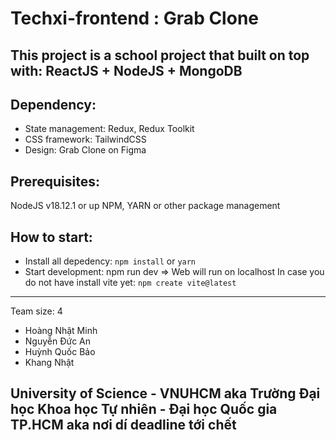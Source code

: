 # Techxi-frontend : Grab Clone
## This project is a school project that built on top with: ReactJS + NodeJS + MongoDB
## Dependency: 
- State management: Redux, Redux Toolkit
- CSS framework: TailwindCSS
- Design: Grab Clone on Figma
## Prerequisites: 
NodeJS v18.12.1 or up
NPM, YARN or other package management
## How to start:
- Install all depedency: `npm install` or `yarn`
- Start development: npm run dev
=> Web will run on localhost
In case you do not have install vite yet: `npm create vite@latest`
-----------
Team size: 4
- Hoàng Nhật Minh
- Nguyễn Đức An
- Huỳnh Quốc Bảo
- Khang Nhật

## University of Science - VNUHCM aka Trường Đại học Khoa học Tự nhiên - Đại học Quốc gia TP.HCM aka nơi dí deadline tới chết
